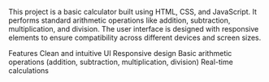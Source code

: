 This project is a basic calculator built using HTML, CSS, and JavaScript. It performs standard arithmetic operations like addition, subtraction, multiplication, and division. The user interface is designed with responsive elements to ensure compatibility across different devices and screen sizes.

Features
Clean and intuitive UI
Responsive design
Basic arithmetic operations (addition, subtraction, multiplication, division)
Real-time calculations

